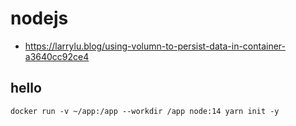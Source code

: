 # nodejs
- https://larrylu.blog/using-volumn-to-persist-data-in-container-a3640cc92ce4

## hello
```shell
docker run -v ~/app:/app --workdir /app node:14 yarn init -y
```